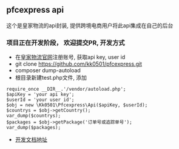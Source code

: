 ## pfcexpress api
这个是皇家物流的api封装, 提供跨境电商用户将此api集成在自己的后台

### 项目正在开发阶段， 欢迎提交PR, 开发方式
- 在[皇家物流官网](http://www.pfcexpress.com)注册账号, 获取api key, user id
- git clone https://github.com/kk0501/pfcexpress.git
- composer dump-autoload
- 根目录新建test.php文件, 添加
```
require_once __DIR__.'/vendor/autoload.php';
$apiKey = 'your api key';
$userId = 'your user id';
$obj = new \Kk0501\Pfcexpress\Api($apiKey, $userId);
$countrys = $obj->getCountry();
var_dump($countrys);
$packages = $obj->getPackage('订单号或追踪单号');
var_dump($packages);
```
- [开发文档地址](http://www.pfcexpress.com/webservice/APIDoc.html)